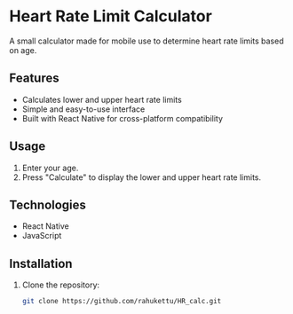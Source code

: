 # Heart Rate Limit Calculator

A small calculator made for mobile use to determine heart rate limits based on age. 

## Features

- Calculates lower and upper heart rate limits
- Simple and easy-to-use interface
- Built with React Native for cross-platform compatibility

## Usage

1. Enter your age.
2. Press "Calculate" to display the lower and upper heart rate limits.
   
## Technologies

- React Native
- JavaScript

## Installation

1. Clone the repository:
   ```bash
   git clone https://github.com/rahukettu/HR_calc.git
